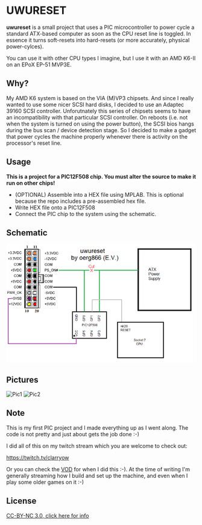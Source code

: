 # UWURESET

**uwureset** is a small project that uses a PIC microcontroller to power cycle a standard ATX-based computer as soon as the CPU reset line is toggled. In essence it turns soft-resets into hard-resets (or more accurately, physical power-cylces).

You can use it with other CPU types I imagine, but I use it with an AMD K6-II on an EPoX EP-51 MVP3E. 

## Why?

My AMD K6 system is based on the VIA (M)VP3 chipsets. And since I really wanted to use some nicer SCSI hard disks, I decided to use an Adaptec 39160 SCSI controller. Unforutnately this series of chipsets seems to have an incompatibility with that particular SCSI controller. On reboots (i.e. not when the system is turned on using the power button), the SCSI bios hangs during the bus scan / device detection stage. So I decided to make a gadget that power cycles the machine properly whenever there is activity on the processor's reset line. 

## Usage

**This is a project for a PIC12F508 chip. You must alter the source to make it run on other chips!**

- (OPTIONAL) Assemble into a HEX file using MPLAB. This is optional because the repo includes a pre-assembled hex file. 
- Write HEX file onto a PIC12F508
- Connect the PIC chip to the system using the schematic.

## Schematic

![Schematic](doc/schematic.png)

## Pictures

![Pic1](doc/IMG_20210808_051955.jpg)
![Pic2](doc/IMG_20210808_051924.jpg)

## Note

This is my first PIC project and I made everything up as I went along. The code is not pretty and just about gets the job done :-) 

I did all of this on my twitch stream which you are welcome to check out:

https://twitch.tv/clarryow

Or you can check the [VOD](https://www.twitch.tv/videos/1111163979) for when I did this :-). At the time of writing I'm generally streaming how I build and set up the machine, and even when I play some older games on it :-)

## License

[CC-BY-NC 3.0, click here for info](https://creativecommons.org/licenses/by-nc/3.0)